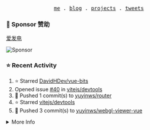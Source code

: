 <p align="center">
  <samp>
    <a href="https://yuy1n.io">me</a> .
    <a href="https://yuy1n.io/blog">blog</a> .
    <a href="https://yuy1n.io/projects">projects</a> .
    <a href="https://twitter.com/yuyinws">tweets</a>
  </samp>
</p>

### 💖 Sponsor 赞助

[爱发电](https://afdian.com/a/yuyinws)

![Sponsor](https://cdn.jsdelivr.net/gh/yuyinws/sponsors/sponsorkit/sponsors.svg)

### ⭐️ Recent Activity
<!--RECENT_ACTIVITY:start-->
1. ⭐️ Starred [DavidHDev/vue-bits](https://github.com/DavidHDev/vue-bits)<br>
2. Opened issue [#40](https://github.com/vitejs/devtools/issues/40) in [vitejs/devtools](https://github.com/vitejs/devtools)<br>
3. 💪 Pushed 1 commit(s) to [yuyinws/router](https://github.com/yuyinws/router)<br>
4. ⭐️ Starred [vitejs/devtools](https://github.com/vitejs/devtools)<br>
5. 💪 Pushed 3 commit(s) to [yuyinws/webgl-viewer-vue](https://github.com/yuyinws/webgl-viewer-vue)<br>
<!--RECENT_ACTIVITY:end-->

<details>
  <summary>
  More Info
  </summary>

[![wakatime](https://wakatime.com/badge/user/51143705-a99d-4e70-b101-fd9e1cb44e71.svg)](https://wakatime.com/@51143705-a99d-4e70-b101-fd9e1cb44e71)

<img src="https://cdn.jsdelivr.net/gh/yuyinws/yuyinws/gitmand.svg" />
<br />
<img src="https://card.yuy1n.io/card/76561198340841543/dark,bg-game-1850570" />
<br />
<img src="https://cdn.jsdelivr.net/gh/yuyinws/yuyinws/github-metrics.svg" />
</details>

